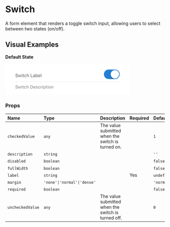 # Switch

A form element that renders a toggle switch input, allowing users to select between two states (on/off).

## Visual Examples

**Default State**

![Default Switch](../assets/Switch/default.png)

### Props

| Name | Type | Description | Required | Default |
| :--- | :--- | :---------- | :-------- | :------- |
| `checkedValue` | `any` | The value submitted when the switch is turned on. | | `1` |
| `description` | `string` | | | `''` |
| `disabled` | `boolean` | | | `false` |
| `fullWidth` | `boolean` | | | `false` |
| `label` | `string` | | Yes | `undefined` |
| `margin` | `'none'\|'normal'\|'dense'` | | | `'normal'` |
| `required` | `boolean` | | | `false` |
| `uncheckedValue` | `any` | The value submitted when the switch is turned off. | | `0` |